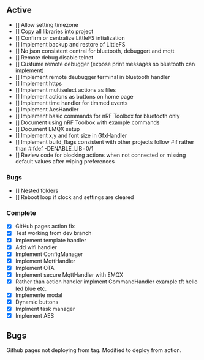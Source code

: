 ## Active
- [] Allow setting timezone
- [] Copy all libraries into project
- [] Confirm or centralize LittleFS intialization
- [] Implement backup and restore of LittleFS
- [] No json consistent central for bluetooth, debuggert and mqtt
- [] Remote debug disable telnet
- [] Custume remote debugger (expose print messages so bluetooth can implement)
- [] Implement remote deubugger terminal in bluetooth handler 
- [] Implement https
- [] Implement multiselect actions as files
- [] Implement actions as buttons on home page
- [] Implement time handler for timmed events
- [] Implement AesHandler
- [] Implement basic commands for nRF Toolbox for bluetooth only
- [] Document using nRF Toolbox with example commands
- [] Document EMQX setup
- [] Implement x,y and font size in GfxHandler
- [] Implement build_flags consistent with other projects follow #if rather than #ifdef -DENABLE_LIB=0/1
- [] Review code for blocking actions when not connected or missing default values after wiping preferences

### Bugs
- [] Nested folders
- [] Reboot loop if clock and settings are cleared

### Complete
- [x] GitHub pages action fix
- [x] Test working from dev branch
- [x] Implement template handler
- [x] Add wifi handler
- [x] Implement ConfigManager
- [x] Implement MqttHandler
- [x] Implement OTA
- [x] Implement secure MqttHandler with EMQX
- [x] Rather than action handler implment CommandHandler example tft hello led blue etc.
- [x] Implemente modal
- [x] Dynamic buttons
- [x] Implment task manager
- [x] Implement AES

## Bugs
Github pages not deploying from tag. Modified to deploy from action.